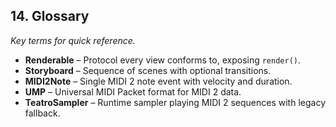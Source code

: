 ## 14. Glossary
_Key terms for quick reference._

- **Renderable** – Protocol every view conforms to, exposing `render()`.
- **Storyboard** – Sequence of scenes with optional transitions.
- **MIDI2Note** – Single MIDI 2 note event with velocity and duration.
- **UMP** – Universal MIDI Packet format for MIDI 2 data.
- **TeatroSampler** – Runtime sampler playing MIDI 2 sequences with legacy fallback.

